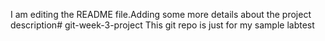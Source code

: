 I am editing the README file.Adding some more details about the project description# git-week-3-project
This git repo is just for  my sample labtest
